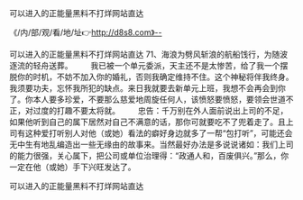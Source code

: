 可以进入的正能量黑料不打烊网站直达

《/内/部/观/看/地/址👉http://d8s8.com》--

可以进入的正能量黑料不打烊网站直达	71、海浪为劈风斩浪的航船饯行，为随波逐流的轻舟送葬。
　　我已被一个单元委派，天主还不是太惨苦，给了我一个摆脱你的时机，不妨不加入你的婚礼，否则我确定维持不住。这个神秘将伴我终身。我须要功夫，忘怀我所犯的缺点。来日我就要去新单元上班，我想不会再会到你了。你本人要多珍爱，不要那么慈爱地周旋任何人，该愤怒要愤怒，要领会世道不正，对过度的打趣不要太将就。
　　忠告：千万别在外人面前说出上司的不足，如果他听到自己的属下居然对自己不满意的话，那你可就要吃不了兜着走了。且上司有这种爱打听别人对他（或她）看法的癖好身边就多了一帮“包打听”，可能还会无中生有地乱编造出一些无缘由的故事来。当然最好办法是多说说诸如：我们上司的能力很强，关心属下，把公司或单位治理得：“政通人和，百废俱兴。”那么，你一定在他（或她）手下兴旺发达了。





可以进入的正能量黑料不打烊网站直达

